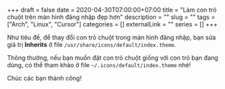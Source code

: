 +++ 
draft = false
date = 2020-04-30T07:00:00+07:00
title = "Làm con trỏ chuột trên màn hình đăng nhập đẹp hơn"
description = ""
slug = "" 
tags = ["Arch", "Linux", "Cursor"]
categories = []
externalLink = ""
series = []
+++

Như tiêu đề, để thay đổi con trỏ chuột trong màn hình đăng nhập, bạn sửa giá trị **Inherits** ở file `/usr/share/icons/default/index.theme`.

Thông thường, nếu bạn muốn đặt con trỏ chuột giống với con trỏ bạn đang dùng, có thể tham khảo ở file `~/.icons/default/index.theme` nhé!

Chúc các bạn thành công!
